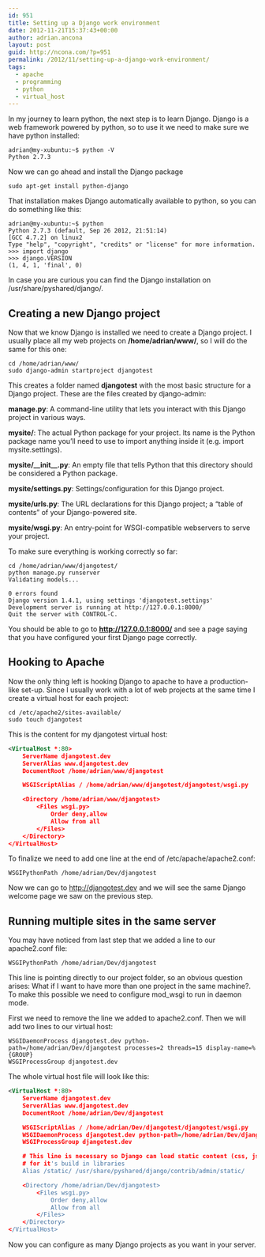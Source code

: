 ```yaml
---
id: 951
title: Setting up a Django work environment
date: 2012-11-21T15:37:43+00:00
author: adrian.ancona
layout: post
guid: http://ncona.com/?p=951
permalink: /2012/11/setting-up-a-django-work-environment/
tags:
  - apache
  - programming
  - python
  - virtual_host
---
```

In my journey to learn python, the next step is to learn Django. Django is a web framework powered by python, so to use it we need to make sure we have python installed:

```
adrian@my-xubuntu:~$ python -V
Python 2.7.3
```

Now we can go ahead and install the Django package

```
sudo apt-get install python-django
```

That installation makes Django automatically available to python, so you can do something like this:

```
adrian@my-xubuntu:~$ python
Python 2.7.3 (default, Sep 26 2012, 21:51:14)
[GCC 4.7.2] on linux2
Type "help", "copyright", "credits" or "license" for more information.
>>> import django
>>> django.VERSION
(1, 4, 1, 'final', 0)
```

<!--more-->

In case you are curious you can find the Django installation on /usr/share/pyshared/django/.

## Creating a new Django project

Now that we know Django is installed we need to create a Django project. I usually place all my web projects on **/home/adrian/www/**, so I will do the same for this one:

```
cd /home/adrian/www/
sudo django-admin startproject djangotest
```

This creates a folder named **djangotest** with the most basic structure for a Django project. These are the files created by django-admin:

**manage.py**: A command-line utility that lets you interact with this Django project in various ways.
  
**mysite/**: The actual Python package for your project. Its name is the Python package name you&#8217;ll need to use to import anything inside it (e.g. import mysite.settings).
  
**mysite/\_\_init\_\_.py**: An empty file that tells Python that this directory should be considered a Python package.
  
**mysite/settings.py**: Settings/configuration for this Django project.
  
**mysite/urls.py**: The URL declarations for this Django project; a &#8220;table of contents&#8221; of your Django-powered site.
  
**mysite/wsgi.py**: An entry-point for WSGI-compatible webservers to serve your project.

To make sure everything is working correctly so far:

```
cd /home/adrian/www/djangotest/
python manage.py runserver
Validating models...

0 errors found
Django version 1.4.1, using settings 'djangotest.settings'
Development server is running at http://127.0.0.1:8000/
Quit the server with CONTROL-C.
```

You should be able to go to **http://127.0.0.1:8000/** and see a page saying that you have configured your first Django page correctly.

## Hooking to Apache

Now the only thing left is hooking Django to apache to have a production-like set-up. Since I usually work with a lot of web projects at the same time I create a virtual host for each project:

```
cd /etc/apache2/sites-available/
sudo touch djangotest
```

This is the content for my djangotest virtual host:

```xml
<VirtualHost *:80>
    ServerName djangotest.dev
    ServerAlias www.djangotest.dev
    DocumentRoot /home/adrian/www/djangotest

    WSGIScriptAlias / /home/adrian/www/djangotest/djangotest/wsgi.py

    <Directory /home/adrian/www/djangotest>
        <Files wsgi.py>
            Order deny,allow
            Allow from all
        </Files>
    </Directory>
</VirtualHost>
```

To finalize we need to add one line at the end of /etc/apache/apache2.conf:

```
WSGIPythonPath /home/adrian/Dev/djangotest
```

Now we can go to http://djangotest.dev and we will see the same Django welcome page we saw on the previous step.

## Running multiple sites in the same server

You may have noticed from last step that we added a line to our apache2.conf file:

```
WSGIPythonPath /home/adrian/Dev/djangotest
```

This line is pointing directly to our project folder, so an obvious question arises: What if I want to have more than one project in the same machine?. To make this possible we need to configure mod_wsgi to run in daemon mode.

First we need to remove the line we added to apache2.conf. Then we will add two lines to our virtual host:

```
WSGIDaemonProcess djangotest.dev python-path=/home/adrian/Dev/djangotest processes=2 threads=15 display-name=%{GROUP}
WSGIProcessGroup djangotest.dev
```

The whole virtual host file will look like this:

```xml
<VirtualHost *:80>
    ServerName djangotest.dev
    ServerAlias www.djangotest.dev
    DocumentRoot /home/adrian/Dev/djangotest

    WSGIScriptAlias / /home/adrian/Dev/djangotest/djangotest/wsgi.py
    WSGIDaemonProcess djangotest.dev python-path=/home/adrian/Dev/djangotest processes=2 threads=15 display-name=%{GROUP}
    WSGIProcessGroup djangotest.dev

    # This line is necessary so Django can load static content (css, js, etc)
    # for it's build in libraries
    Alias /static/ /usr/share/pyshared/django/contrib/admin/static/

    <Directory /home/adrian/Dev/djangotest>
        <Files wsgi.py>
            Order deny,allow
            Allow from all
        </Files>
    </Directory>
</VirtualHost>
```

Now you can configure as many Django projects as you want in your server.
